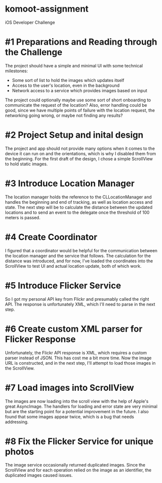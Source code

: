 # komoot-assignment
iOS Developer Challenge

# #1 Preparations and Reading through the Challenge
The project should have a simple and minimal UI with some technical milestones:
-  Some sort of list to hold the images which updates itself
-  Access to the user's location, even in the background
-  Network access to a service which provides images based on input

The project could optionally maybe use some sort of short onboarding to communicate the request
of the location? Also, error handling could be good, since we have multiple points of failure
with the location request, the networking going wrong, or maybe not finding any results?

# #2 Project Setup and inital design
The project and app should not provide many options when it comes to the device it can run on and the orientations, 
which is why I disabled them from the beginning. For the first draft of the design, I chose a simple ScrollView to hold static images.

# #3 Introduce Location Manager
The location manager holds the reference to the CLLocationManager and handles the beginning and end of tracking, as well as location access and state. The next step will be to calculate the distance between the updated locations and to send an event to the delegate once the threshold of 100 meters is passed.

# #4 Create Coordinator
I figured that a coordinator would be helpful for the communication between the location manager and the service that follows. The calculation for the distance was introduced, and for now, I've loaded the coordinates into the ScrollView to test UI and actual location update, both of which work.

# #5 Introduce Flicker Service
So I got my personal API key from Flickr and presumably called the right API. The response is unfortunately XML, which I'll need to parse in the next step.

# #6 Create custom XML parser for Flicker Response
Unfortunately, the Flickr API response is XML, which requires a custom parser instead of JSON. This has cost me a bit more time. Now the image URL is constructed, and in the next step, I'll attempt to load those images in the ScrollView.

# #7 Load images into ScrollView
The images are now loading into the scroll view with the help of Apple's great AsyncImage. The handlers for loading and error state are very minimal but are the starting point for a potential improvement in the future. I also found that some images appear twice, which is a bug that needs addressing.

# #8 Fix the Flicker Service for unique photos
The image service occasionally returned duplicated images. Since the ScrollView and for each operation relied on the image as an identifier, the duplicated images caused issues.